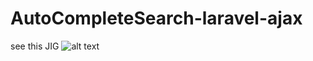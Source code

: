 # AutoCompleteSearch-laravel-ajax
see this JIG
![alt text](http://devhamadasalah.000webhostapp.com/autoC.gif)
